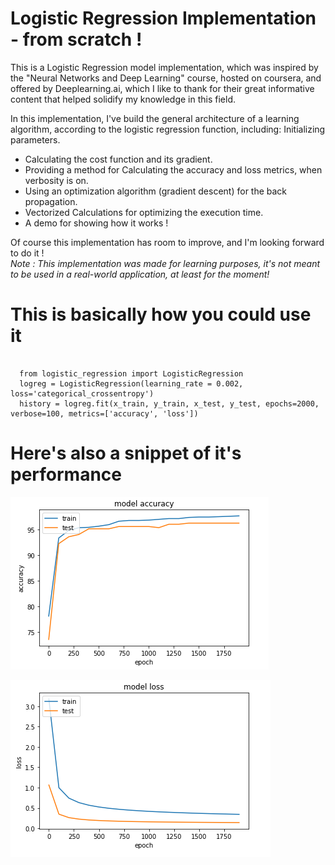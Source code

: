 # Logistic Regression Implementation - from scratch !

This is a Logistic Regression model implementation, which was inspired by the "Neural Networks and Deep Learning" course, hosted on coursera, and offered by Deeplearning.ai, which I like to thank for their great informative content that helped solidify my knowledge in this field.

In this implementation, I've build the general architecture of a learning algorithm, according to the logistic regression function, including:
Initializing parameters.
  - Calculating the cost function and its gradient.
  - Providing a method for Calculating the accuracy and loss metrics, when verbosity is on.
  - Using an optimization algorithm (gradient descent) for the back propagation.
  - Vectorized Calculations for optimizing the execution time.
  - A demo for showing how it works !
  
Of course this implementation has room to improve, and I'm looking forward to do it !  
_Note : This implementation was made for learning purposes, it's not meant to be used in a real-world application, at least for the moment!_

# This is basically how you could use it

```python3

  from logistic_regression import LogisticRegression
  logreg = LogisticRegression(learning_rate = 0.002, loss='categorical_crossentropy')
  history = logreg.fit(x_train, y_train, x_test, y_test, epochs=2000, verbose=100, metrics=['accuracy', 'loss'])
```

# Here's also a snippet of it's performance 

![training and validation graph accuracy](./images/accuracy.PNG)

![training and validation graph loss](./images/loss.PNG)
